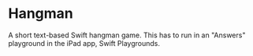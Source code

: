 # Hangman
A short text-based Swift hangman game.
This has to run in an "Answers" playground in the iPad app, Swift Playgrounds.
